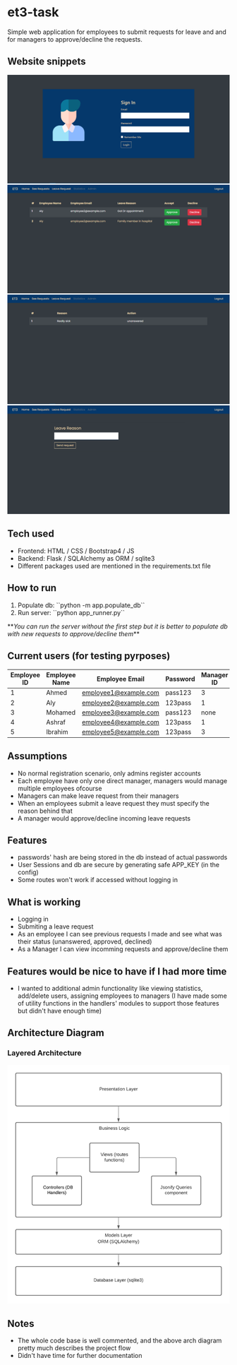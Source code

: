 # et3-task
Simple web application for employees to submit requests for leave and and for managers to approve/decline the requests.

## Website snippets
![Arch Diagram of website](/documentation/login.png)
![Arch Diagram of website](/documentation/incoming_requests.png)
![Arch Diagram of website](/documentation/past_requests.png)
![Arch Diagram of website](/documentation/home.png)

## Tech used
- Frontend: HTML / CSS / Bootstrap4 / JS
- Backend: Flask / SQLAlchemy as ORM / sqlite3
- Different packages used are mentioned in the requirements.txt file
  
## How to run
<ol>
<li>Populate db: ``python -m app.populate_db``</li>
<li>Run server: ``python app_runner.py``</li>
</ol>
**<em>You can run the server without the first step but it is better to populate db with new requests to approve/decline them</em>**

## Current users (for testing pyrposes)
| Employee ID | Employee Name | Employee Email | Password | Manager ID |
| --- | --- | --- | --- | --- |
1 | Ahmed | employee1@example.com | pass123 | 3 |
2 | Aly | employee2@example.com | 123pass | 1 |
3 | Mohamed | employee3@example.com | pass123 | none |
4 | Ashraf | employee4@example.com | 123pass | 1 |
5 | Ibrahim | employee5@example.com | 123pass | 3 |

## Assumptions
- No normal registration scenario, only admins register accounts
- Each employee have only one direct manager, managers would manage multiple employees ofcourse
- Managers can make leave request from their managers
- When an employees submit a leave request they must specify the reason behind that
- A manager would approve/decline incoming leave requests
  
## Features
- passwords' hash are being stored in the db instead of actual passwords
- User Sessions and db are secure by generating safe APP_KEY (in the config)
- Some routes won't work if accessed without logging in

## What is working
- Logging in
- Submiting a leave request
- As an employee I can see previous requests I made and see what was their status (unanswered, approved, declined)
- As a Manager I can view incomming requests and approve/decline them

## Features would be nice to have if I had more time
- I wanted to additional admin functionality like viewing statistics, add/delete users, assigning employees to managers (I have made some of utility functions in the handlers' modules to support those features but didn't have enough time)

## Architecture Diagram
### Layered Architecture
![Arch Diagram of website](/documentation/arch_diagram.png)

## Notes
- The whole code base is well commented, and the above arch diagram pretty much describes the project flow
- Didn't have time for further documentation


